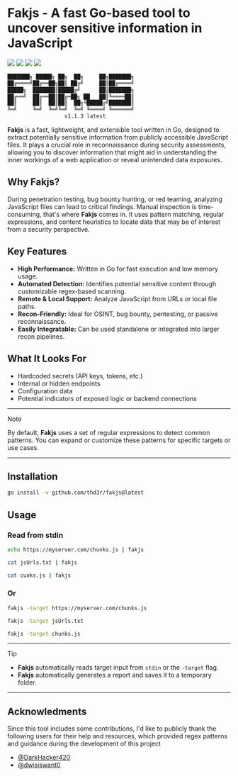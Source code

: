 <h1 align="left">
  Fakjs - A fast Go-based tool to uncover sensitive information in JavaScript
</h1>

<p align="left">
  <a href="https://opensource.org/licenses/MIT"><img src="https://img.shields.io/badge/license-MIT-_red.svg"></a>
  <a href="https://github.com/thd3r/fakjs/releases"><img src="https://img.shields.io/github/release/thd3r/fakjs.svg"></a>
  <a href="https://x.com/thd3r"><img src="https://img.shields.io/twitter/follow/thd3r.svg?logo=twitter"></a>
  <a href="https://github.com/thd3r/fakjs/issues"><img src="https://img.shields.io/badge/contributions-welcome-brightgreen.svg?style=flat"></a>

</p>

```sh
███████╗ █████╗ ██╗  ██╗     ██╗███████╗
██╔════╝██╔══██╗██║ ██╔╝     ██║██╔════╝
█████╗  ███████║█████╔╝      ██║███████╗
██╔══╝  ██╔══██║██╔═██╗ ██   ██║╚════██║
██║     ██║  ██║██║  ██╗╚█████╔╝███████║
╚═╝     ╚═╝  ╚═╝╚═╝  ╚═╝ ╚════╝ ╚══════╝
                  v1.1.3 latest																		
```

**Fakjs** is a fast, lightweight, and extensible tool written in Go, designed to extract potentially sensitive information from publicly accessible JavaScript files. It plays a crucial role in reconnaissance during security assessments, allowing you to discover information that might aid in understanding the inner workings of a web application or reveal unintended data exposures.

## Why Fakjs?

During penetration testing, bug bounty hunting, or red teaming, analyzing JavaScript files can lead to critical findings. Manual inspection is time-consuming, that's where **Fakjs** comes in. It uses pattern matching, regular expressions, and content heuristics to locate data that may be of interest from a security perspective.

## Key Features

- **High Performance:** Written in Go for fast execution and low memory usage.
- **Automated Detection:** Identifies potential sensitive content through customizable regex-based scanning.
- **Remote & Local Support:** Analyze JavaScript from URLs or local file paths.
- **Recon-Friendly:** Ideal for OSINT, bug bounty, pentesting, or passive reconnaissance.
- **Easily Integratable:** Can be used standalone or integrated into larger recon pipelines.

## What It Looks For

- Hardcoded secrets (API keys, tokens, etc.)
- Internal or hidden endpoints
- Configuration data
- Potential indicators of exposed logic or backend connections

---
> [!NOTE]
> By default, **Fakjs** uses a set of regular expressions to detect common patterns. You can expand or customize these patterns for specific targets or use cases.
---

## Installation

```sh
go install -v github.com/thd3r/fakjs@latest
```

## Usage

### Read from stdin

```sh
echo https://myserver.com/chunks.js | fakjs
```

```sh
cat jsUrls.txt | fakjs
```

```sh
cat cunks.js | fakjs
```

### Or

```sh
fakjs -target https://myserver.com/chunks.js
```

```sh
fakjs -target jsUrls.txt
```

```sh
fakjs -target chunks.js
```

---
> [!TIP]
> * **Fakjs** automatically reads target input from `stdin` or the `-target` flag.
> * **Fakjs** automatically generates a report and saves it to a temporary folder.
---

## Acknowledments

Since this tool includes some contributions, I'd like to publicly thank the following users for their help and resources, which provided regex patterns and guidance during the development of this project

- [@DarkHacker420](https://github.com/DarkHacker420)
- [@dwisiswant0](https://github.com/dwisiswant0)
